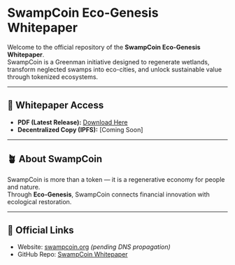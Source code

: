 # SwampCoin Eco-Genesis Whitepaper  

Welcome to the official repository of the **SwampCoin Eco-Genesis Whitepaper**.  
SwampCoin is a Greenman initiative designed to regenerate wetlands, transform neglected swamps into eco-cities, and unlock sustainable value through tokenized ecosystems.  

---

## 📄 Whitepaper Access
- **PDF (Latest Release):** [Download Here](./SWAMPCOIN_ECOGENESIS_WHITEPAPER_V1.pdf)  
- **Decentralized Copy (IPFS):** [Coming Soon]  

---

## 🪴 About SwampCoin
SwampCoin is more than a token — it is a regenerative economy for people and nature.  
Through **Eco-Genesis**, SwampCoin connects financial innovation with ecological restoration.  

---

## 🔗 Official Links
- Website: [swampcoin.org](https://swampcoin.org) *(pending DNS propagation)*  
- GitHub Repo: [SwampCoin Whitepaper](https://github.com/swampcoin-protocol/swampcoin-whitepaper)  
